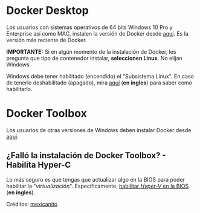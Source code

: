 # Docker Desktop

Los usuarios con sistemas operativos de 64 bits Windows 10 Pro y Enterprise así como MAC, instalen la versión de Docker desde [aquí](https://www.docker.com/products/docker-desktop). Es la versión más reciente de Docker.

**IMPORTANTE:** Si en algún momento de la instalación de Docker, les pregunta que tipo de contenedor instalar, **seleccionen Linux**. No elijan Windows

Windows debe tener habilitado (encendido) el "Subsistema Linux". En caso de tenerlo deshabilitado (apagado), mira [aquí](https://docs.microsoft.com/en-us/windows/wsl/install-win10) (**en ingles**) para saber como habilitarlo.

# Docker Toolbox

Los usuarios de otras versiones de Windows deben instalar Docker desde [aquí](https://docs.docker.com/toolbox/toolbox_install_windows/). 


## ¿Falló la instalación de Docker Toolbox? - Habilita Hyper-C

Lo más seguro es que tengas que actualizar algo en la BIOS para poder habilitar la "*virtualización*". Específicamente, [habilitar *Hyper-V* en la BIOS](https://techcommunity.microsoft.com/t5/itops-talk-blog/step-by-step-enabling-hyper-v-for-use-on-windows-10/ba-p/267945) (**en ingles**).

Créditos: [mexicanito](https://github.com/mexicanito)